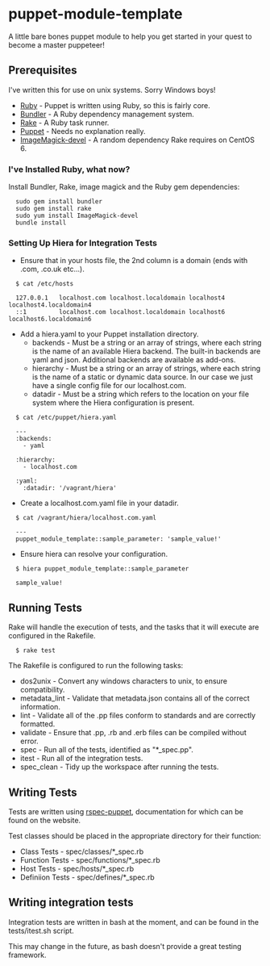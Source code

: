 # puppet-module-template

A little bare bones puppet module to help you get started in your quest to become a master puppeteer!

## Prerequisites

I've written this for use on unix systems.  Sorry Windows boys!

-   [Ruby](https://www.ruby-lang.org/en/documentation/installation/) - Puppet is written using Ruby, so this is fairly core.
-   [Bundler](http://bundler.io/) - A Ruby dependency management system.
-   [Rake](https://ruby.github.io/rake/) - A Ruby task runner.
-   [Puppet](https://docs.puppet.com/puppet/4.9/install_linux.html) - Needs no explanation really.
-   [ImageMagick-devel](https://www.rpmfind.net/linux/rpm2html/search.php?query=ImageMagick-devel) - A random dependency Rake requires on CentOS 6.

### I've Installed Ruby, what now?

Install Bundler, Rake, image magick and the Ruby gem dependencies: 
```
  sudo gem install bundler
  sudo gem install rake
  sudo yum install ImageMagick-devel
  bundle install
```

### Setting Up Hiera for Integration Tests

* Ensure that in your hosts file, the 2nd column is a domain (ends with .com, .co.uk etc...).

```
  $ cat /etc/hosts

  127.0.0.1   localhost.com localhost.localdomain localhost4 localhost4.localdomain4
  ::1         localhost.com localhost.localdomain localhost6 localhost6.localdomain6  
```

* Add a hiera.yaml to your Puppet installation directory.
  * backends - Must be a string or an array of strings, where each string is the name of an available Hiera backend. The built-in backends are yaml and json. Additional backends are available as add-ons.
  * hierarchy - Must be a string or an array of strings, where each string is the name of a static or dynamic data source.  In our case we just have a single config file for our localhost.com.
  * datadir - Must be a string which refers to the location on your file system where the Hiera configuration is present.

```
  $ cat /etc/puppet/hiera.yaml

  ---
  :backends:
    - yaml

  :hierarchy:
    - localhost.com

  :yaml:
    :datadir: '/vagrant/hiera'
```

* Create a localhost.com.yaml file in your datadir.

```
  $ cat /vagrant/hiera/localhost.com.yaml

  ---
  puppet_module_template::sample_parameter: 'sample_value!'
```

* Ensure hiera can resolve your configuration.

```
  $ hiera puppet_module_template::sample_parameter

  sample_value!

```

## Running Tests

Rake will handle the execution of tests, and the tasks that it will execute are configured in the Rakefile.

```
  $ rake test
```
The Rakefile is configured to run the following tasks:

-   dos2unix - Convert any windows characters to unix, to ensure compatibility.
-   metadata_lint - Validate that metadata.json contains all of the correct information.
-   lint - Validate all of the .pp files conform to standards and are correctly formatted.
-   validate - Ensure that .pp, .rb and .erb files can be compiled without error.
-   spec - Run all of the tests, identified as "*_spec.pp".
-   itest - Run all of the integration tests.
-   spec_clean - Tidy up the workspace after running the tests.

## Writing Tests

Tests are written using [rspec-puppet](http://rspec-puppet.com), documentation for which can be found on the website.

Test classes should be placed in the appropriate directory for their function:

-   Class Tests - spec/classes/*_spec.rb
-   Function Tests - spec/functions/*_spec.rb
-   Host Tests - spec/hosts/*_spec.rb
-   Definiion Tests - spec/defines/*_spec.rb

## Writing integration tests

Integration tests are written in bash at the moment, and can be found in the tests/itest.sh script.

This may change in the future, as bash doesn't provide a great testing framework.
